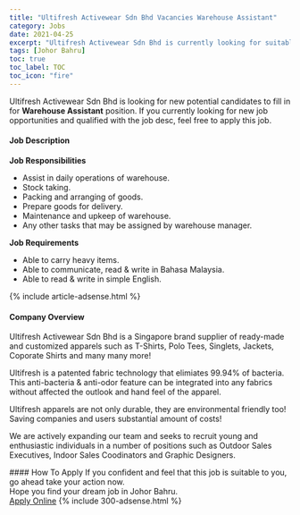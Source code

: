 ```yaml
---
title: "Ultifresh Activewear Sdn Bhd Vacancies Warehouse Assistant" 
category: Jobs 
date: 2021-04-25 
excerpt: "Ultifresh Activewear Sdn Bhd is currently looking for suitable person to fill in the Warehouse Assistant which based in Johor Bahru" 
tags: [Johor Bahru] 
toc: true 
toc_label: TOC 
toc_icon: "fire" 
--- 
```


<p>Ultifresh Activewear Sdn Bhd is looking for new potential candidates to fill in for <b>Warehouse Assistant</b> position. If you currently looking for new job opportunities and qualified with the job desc, feel free to apply this job.
</p><div><div><h4>Job Description</h4></div><div><div><span><div><p><strong>Job Responsibilities</strong></p><ul><li>Assist in daily operations of warehouse.</li><li>Stock taking.</li><li>Packing and arranging of goods.</li><li>Prepare goods for delivery.</li><li>Maintenance and upkeep of warehouse.</li><li>Any other tasks that may be assigned by warehouse manager.</li></ul><p><strong>Job Requirements</strong></p><ul><li>Able to carry heavy items.</li><li>Able to communicate, read &amp; write in Bahasa Malaysia.</li><li>Able to read &amp; write in simple English.</li></ul></div></span></div></div></div> 
{% include article-adsense.html %} 
<div><div><h4>Company Overview</h4></div><div><div><span><div><p>Ultifresh Activewear Sdn Bhd is a Singapore brand supplier of ready-made and customized apparels such as T-Shirts, Polo Tees, Singlets, Jackets, Coporate Shirts and many many more!</p><p>Ultifresh is a patented fabric technology that elimiates 99.94% of bacteria. This anti-bacteria &amp; anti-odor feature can be integrated into any fabrics without affected the outlook and hand feel of the apparel.&#160;</p><p>Ultifresh apparels are not only durable, they are environmental friendly too! Saving companies and users substantial amount of costs!</p><p>We are actively expanding our team and seeks to recruit young and enthusiastic individuals in a number of positions such as Outdoor Sales Executives, Indoor Sales Coodinators and Graphic Designers.&#160;</p></div></span></div></div></div> 
#### How To Apply 
If you confident and feel that this job is suitable to you, go ahead take your action now. <br/> 
Hope you find your dream job in Johor Bahru. <br/> 
<a href="https://www.jobstreet.com.my/en/job/warehouse-assistant-4533521?jobId=jobstreet-my-job-4533521&" class="btn btn--info" target="_blank" rel="nofollow noopenner">Apply Online</a> 
{% include 300-adsense.html %} 